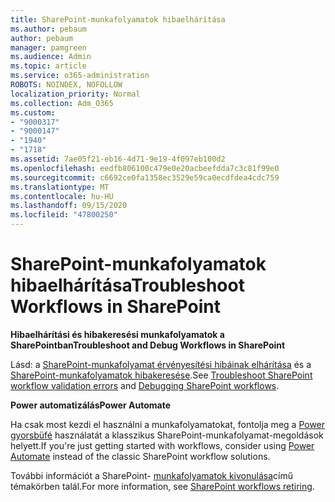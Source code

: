```yaml
---
title: SharePoint-munkafolyamatok hibaelhárítása
ms.author: pebaum
author: pebaum
manager: pamgreen
ms.audience: Admin
ms.topic: article
ms.service: o365-administration
ROBOTS: NOINDEX, NOFOLLOW
localization_priority: Normal
ms.collection: Adm_O365
ms.custom:
- "9000317"
- "9000147"
- "1940"
- "1718"
ms.assetid: 7ae05f21-eb16-4d71-9e19-4f097eb100d2
ms.openlocfilehash: eedfb806100c479e0e20acbeefdda7c3c81f99e0
ms.sourcegitcommit: c6692ce0fa1358ec3529e59ca0ecdfdea4cdc759
ms.translationtype: MT
ms.contentlocale: hu-HU
ms.lasthandoff: 09/15/2020
ms.locfileid: "47800250"
---
```

# <a name="troubleshoot-workflows-in-sharepoint"></a><span data-ttu-id="96cb8-102">SharePoint-munkafolyamatok hibaelhárítása</span><span class="sxs-lookup"><span data-stu-id="96cb8-102">Troubleshoot Workflows in SharePoint</span></span>

<span data-ttu-id="96cb8-103">**Hibaelhárítási és hibakeresési munkafolyamatok a SharePointban**</span><span class="sxs-lookup"><span data-stu-id="96cb8-103">**Troubleshoot and Debug Workflows in SharePoint**</span></span>

<span data-ttu-id="96cb8-104">Lásd: a [SharePoint-munkafolyamat érvényesítési hibáinak elhárítása](https://docs.microsoft.com/sharepoint/dev/general-development/troubleshooting-sharepoint-server-workflow-validation-errors-in-visio) és a [SharePoint-munkafolyamatok hibakeresése](https://docs.microsoft.com/sharepoint/dev/general-development/debugging-sharepoint-server-workflows).</span><span class="sxs-lookup"><span data-stu-id="96cb8-104">See [Troubleshoot SharePoint workflow validation errors](https://docs.microsoft.com/sharepoint/dev/general-development/troubleshooting-sharepoint-server-workflow-validation-errors-in-visio) and [Debugging SharePoint workflows](https://docs.microsoft.com/sharepoint/dev/general-development/debugging-sharepoint-server-workflows).</span></span>

<span data-ttu-id="96cb8-105">**Power automatizálás**</span><span class="sxs-lookup"><span data-stu-id="96cb8-105">**Power Automate**</span></span>

<span data-ttu-id="96cb8-106">Ha csak most kezdi el használni a munkafolyamatokat, fontolja meg a [Power gyorsbüfé](https://docs.microsoft.com/power-automate/modern-approvals) használatát a klasszikus SharePoint-munkafolyamat-megoldások helyett.</span><span class="sxs-lookup"><span data-stu-id="96cb8-106">If you're just getting started with workflows, consider using [Power Automate](https://docs.microsoft.com/power-automate/modern-approvals) instead of the classic SharePoint workflow solutions.</span></span>

<span data-ttu-id="96cb8-107">További információt a SharePoint- [munkafolyamatok kivonulása](https://docs.microsoft.com/alchemyinsights/sharepoint-workflows-retiring)című témakörben talál.</span><span class="sxs-lookup"><span data-stu-id="96cb8-107">For more information, see [SharePoint workflows retiring](https://docs.microsoft.com/alchemyinsights/sharepoint-workflows-retiring).</span></span>
